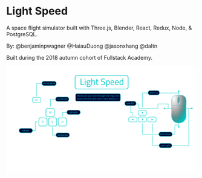 # Light Speed

A space flight simulator built with Three.js, Blender, React, Redux, Node, & PostgreSQL.

By:
@benjaminpwagner
@HaiauDuong
@jasonxhang
@daltn

Built during the 2018 autumn cohort of Fullstack Academy.

![light-speed](https://github.com/light-speed/light-speed-rev1/blob/master/public/images/instruc.png)
